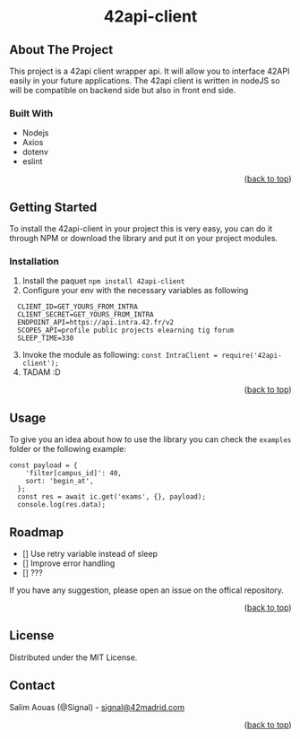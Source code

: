 <div id="top"></div>
<h1 align="center">42api-client</h3>




<!-- ABOUT THE PROJECT -->
## About The Project

This project is a 42api client wrapper api. It will allow you to interface 42API easily in your future applications. The 42api client is written in nodeJS so will be compatible on backend side but also in front end side.


### Built With

* Nodejs
* Axios
* dotenv
* eslint

<p align="right">(<a href="#top">back to top</a>)</p>



<!-- GETTING STARTED -->
## Getting Started

To install the 42api-client in your project this is very easy, you can do it through NPM or download the library and put it on your project modules.


### Installation

1. Install the paquet `npm install 42api-client`
2. Configure your env with the necessary variables as following
```
  CLIENT_ID=GET_YOURS_FROM_INTRA
  CLIENT_SECRET=GET_YOURS_FROM_INTRA
  ENDPOINT_API=https://api.intra.42.fr/v2
  SCOPES_API=profile public projects elearning tig forum
  SLEEP_TIME=330
```

3. Invoke the module as following: `const IntraClient = require('42api-client');`
4. TADAM :D

<p align="right">(<a href="#top">back to top</a>)</p>



<!-- USAGE EXAMPLES -->
## Usage

To give you an idea about how to use the library you can check the `examples` folder or the following example:

```
const payload = {
    'filter[campus_id]': 40,
    sort: 'begin_at',
  };
  const res = await ic.get('exams', {}, payload);
  console.log(res.data);
```



<!-- ROADMAP -->
## Roadmap

- [] Use retry variable instead of sleep
- [] Improve error handling
- [] ???

If you have any suggestion, please open an issue on the offical repository.

<p align="right">(<a href="#top">back to top</a>)</p>




<!-- LICENSE -->
## License

Distributed under the MIT License.



<!-- CONTACT -->
## Contact

Salim Aouas (@Signal) - signal@42madrid.com

<p align="right">(<a href="#top">back to top</a>)</p>

